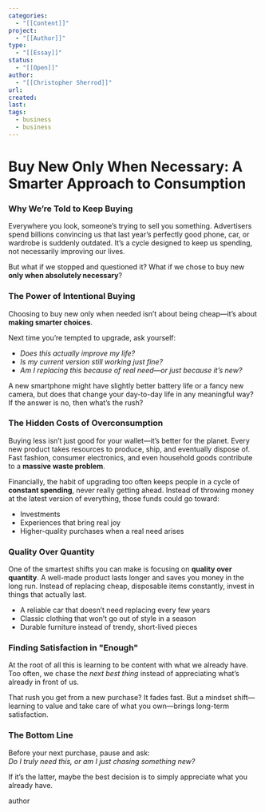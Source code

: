```yaml
---
categories:
  - "[[Content]]"
project:
  - "[[Author]]"
type:
  - "[[Essay]]"
status:
  - "[[Open]]"
author:
  - "[[Christopher Sherrod]]"
url: 
created:
last:
tags:
  - business
  - business
---
```

# **Buy New Only When Necessary: A Smarter Approach to Consumption**  

### **Why We’re Told to Keep Buying**  

Everywhere you look, someone’s trying to sell you something. Advertisers spend billions convincing us that last year’s perfectly good phone, car, or wardrobe is suddenly outdated. It’s a cycle designed to keep us spending, not necessarily improving our lives.  

But what if we stopped and questioned it? What if we chose to buy new **only when absolutely necessary**?  

### **The Power of Intentional Buying**  

Choosing to buy new only when needed isn’t about being cheap—it’s about **making smarter choices**.  

Next time you’re tempted to upgrade, ask yourself:  
- *Does this actually improve my life?*  
- *Is my current version still working just fine?*  
- *Am I replacing this because of real need—or just because it’s new?*  

A new smartphone might have slightly better battery life or a fancy new camera, but does that change your day-to-day life in any meaningful way? If the answer is no, then what’s the rush?  

### **The Hidden Costs of Overconsumption**  

Buying less isn’t just good for your wallet—it’s better for the planet. Every new product takes resources to produce, ship, and eventually dispose of. Fast fashion, consumer electronics, and even household goods contribute to a **massive waste problem**.  

Financially, the habit of upgrading too often keeps people in a cycle of **constant spending**, never really getting ahead. Instead of throwing money at the latest version of everything, those funds could go toward:  
- Investments  
- Experiences that bring real joy  
- Higher-quality purchases when a real need arises  

### **Quality Over Quantity**  

One of the smartest shifts you can make is focusing on **quality over quantity**. A well-made product lasts longer and saves you money in the long run. Instead of replacing cheap, disposable items constantly, invest in things that actually last.  

- A reliable car that doesn’t need replacing every few years  
- Classic clothing that won’t go out of style in a season  
- Durable furniture instead of trendy, short-lived pieces  

### **Finding Satisfaction in "Enough"**  

At the root of all this is learning to be content with what we already have. Too often, we chase the *next best thing* instead of appreciating what’s already in front of us.  

That rush you get from a new purchase? It fades fast. But a mindset shift—learning to value and take care of what you own—brings long-term satisfaction.  

### **The Bottom Line**  

Before your next purchase, pause and ask:  
*Do I truly need this, or am I just chasing something new?*  

If it’s the latter, maybe the best decision is to simply appreciate what you already have.

author
